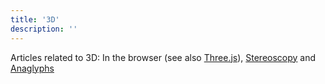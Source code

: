 ```yaml
---
title: '3D'
description: ''
---
```


Articles related to 3D: In the browser (see also [Three.js](/en/tags/Three.js)), [Stereoscopy](https://en.wikipedia.org/wiki/Stereoscopy) and [Anaglyphs](https://en.wikipedia.org/wiki/Anaglyph_3D)
